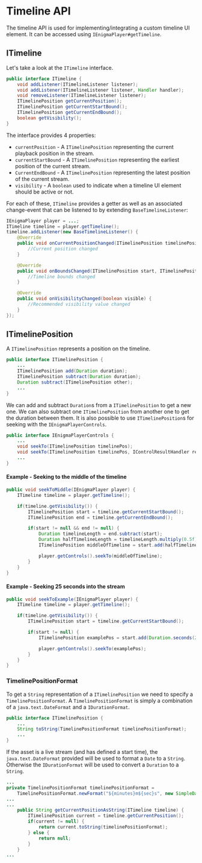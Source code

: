 # Timeline API

The timeline API is used for implementing/integrating a custom timeline UI element.
It can be accessed using `IEnigmaPlayer#getTimeline`.

## ITimeline

Let's take a look at the `ITimeline` interface.
```java
public interface ITimeline {
    void addListener(ITimelineListener listener);
    void addListener(ITimelineListener listener, Handler handler);
    void removeListener(ITimelineListener listener);
    ITimelinePosition getCurrentPosition();
    ITimelinePosition getCurrentStartBound();
    ITimelinePosition getCurrentEndBound();
    boolean getVisibility();
}
```

The interface provides 4 properties:
* `currentPosition` - A `ITimelinePosition` representing the current playback position in the stream.
* `currentStartBound` -  A `ITimelinePosition` representing the earliest position of the current stream.
* `CurrentEndBound` -  A `ITimelinePosition` representing the latest position of the current stream.
* `visibility` - A `boolean` used to indicate when a timeline UI element should be active or not.

For each of these, `ITimeline` provides a getter as well as an associated change-event that can be
listened to by extending `BaseTimelineListener`:

```java
IEnigmaPlayer player = ...;
ITimeline timeline = player.getTimeline();
timeline.addListener(new BaseTimelineListener() {
    @Override
    public void onCurrentPositionChanged(ITimelinePosition timelinePosition) {
        //Current position changed
    }

    @Override
    public void onBoundsChanged(ITimelinePosition start, ITimelinePosition end) {
        //Timeline bounds changed
    }

    @Override
    public void onVisibilityChanged(boolean visible) {
        //Recommended visibility value changed
    }
});
```


## ITimelinePosition

A `ITimelinePosition` represents a position on the timeline.
```java
public interface ITimelinePosition {
    ...
    ITimelinePosition add(Duration duration);
    ITimelinePosition subtract(Duration duration);
    Duration subtract(ITimelinePosition other);
    ...
}
```
We can add and subtract `Duration`s from a `ITimelinePosition` to get a new one.
We can also subtract one `ITimelinePosition` from another one to get the duration between them.
It is also possible to use `ITimelinePosition`s for seeking with the `IEnigmaPlayerControls`.
```java
public interface IEnigmaPlayerControls {
    ...
    void seekTo(ITimelinePosition timelinePos);
    void seekTo(ITimelinePosition timelinePos, IControlResultHandler resultHandler);
    ...
}
```

#### Example - Seeking to the middle of the timeline
```java
public void seekToMiddle(IEnigmaPlayer player) {
    ITimeline timeline = player.getTimeline();

    if(timeline.getVisibility()) {
        ITimelinePosition start = timeline.getCurrentStartBound();
        ITimelinePosition end = timeline.getCurrentEndBound();

        if(start != null && end != null) {
            Duration timelineLength = end.subtract(start);
            Duration halfTimelineLength = timelineLength.multiply(0.5f);
            ITimelinePosition middleOfTimeline = start.add(halfTimelineLength);

            player.getControls().seekTo(middleOfTimeline);
        }
    }
}
```
#### Example - Seeking 25 seconds into the stream
```java
public void seekToExample(IEnigmaPlayer player) {
    ITimeline timeline = player.getTimeline();

    if(timeline.getVisibility()) {
        ITimelinePosition start = timeline.getCurrentStartBound();

        if(start != null) {
            ITimelinePosition examplePos = start.add(Duration.seconds(25));

            player.getControls().seekTo(examplePos);
        }
    }
}
```


### TimelinePositionFormat

To get a `String` representation of a `ITimelinePosition` we need to specify a
`TimelinePositionFormat`. A `TimelinePositionFormat` is simply a combination of a `java.text.DateFormat` and a `IDurationFormat`.
```java
public interface ITimelinePosition {
    ...
    String toString(TimelinePositionFormat timelinePositionFormat);
    ...
}
```

If the asset is a live stream (and has defined a start time), the `java.text.DateFormat` provided will be used to format a `Date`
to a `String`. Otherwise the `IDurationFormat` will be used to convert a `Duration` to a `String`.

```java
...
private TimelinePositionFormat timelinePositionFormat =
    TimelinePositionFormat.newFormat("${minutes}m${sec}s", new SimpleDateFormat("hh:mm a"));
...
...
    public String getCurrentPositionAsString(ITimeline timeline) {
        ITimelinePosition current = timeline.getCurrentPosition();
        if(current != null) {
            return current.toString(timelinePositionFormat);
        } else {
            return null;
        }
    }
...
```

